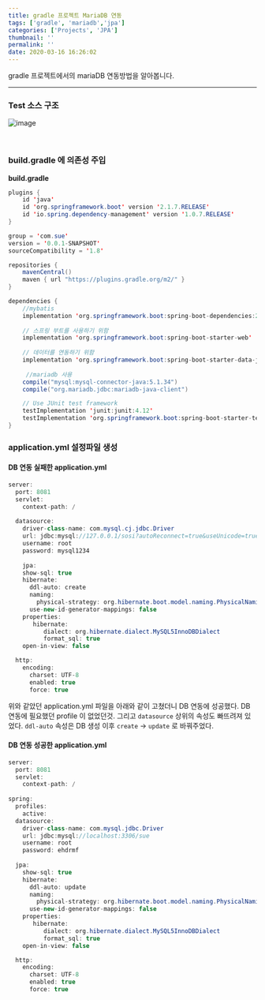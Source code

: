 ```yaml
---
title: gradle 프로젝트 MariaDB 연동
tags: ['gradle', 'mariadb','jpa']
categories: ['Projects', 'JPA']
thumbnail: ''
permalink: ''
date: 2020-03-16 16:26:02
---
```


gradle 프로젝트에서의 mariaDB 연동방법을 알아봅니다.
<!-- excerpt -->
<!-- toc -->

---

### Test 소스 구조

![image](https://user-images.githubusercontent.com/28856435/77139690-4efebc80-6aba-11ea-858e-ae959d58ea4a.png)

<br/>

### build.gradle 에 의존성 주입

__build.gradle__
```java
plugins {
    id 'java'
    id 'org.springframework.boot' version '2.1.7.RELEASE'
    id 'io.spring.dependency-management' version '1.0.7.RELEASE'
}

group = 'com.sue'
version = '0.0.1-SNAPSHOT'
sourceCompatibility = '1.8'

repositories {
    mavenCentral()
    maven { url "https://plugins.gradle.org/m2/" }
}

dependencies {
    //mybatis
    implementation 'org.springframework.boot:spring-boot-dependencies:2.0.5.RELEASE'
    
    // 스프링 부트를 사용하기 위함
    implementation 'org.springframework.boot:spring-boot-starter-web'
    
    // 데이터를 연동하기 위함
    implementation 'org.springframework.boot:spring-boot-starter-data-jpa'
    
	 //mariadb 사용
    compile("mysql:mysql-connector-java:5.1.34")
    compile("org.mariadb.jdbc:mariadb-java-client")

    // Use JUnit test framework
    testImplementation 'junit:junit:4.12'
    testImplementation 'org.springframework.boot:spring-boot-starter-test'
}

```


### application.yml 설정파일 생성

#### DB 연동 실패한 application.yml
```java
server:
  port: 8081
  servlet:
    context-path: /
      
  datasource:
    driver-class-name: com.mysql.cj.jdbc.Driver
    url: jdbc:mysql://127.0.0.1/sosi?autoReconnect=true&useUnicode=true&characterEncoding=utf8
    username: root
    password: mysql1234
    
    jpa:
    show-sql: true
    hibernate:
      ddl-auto: create
      naming:
        physical-strategy: org.hibernate.boot.model.naming.PhysicalNamingStrategyStandardImpl
      use-new-id-generator-mappings: false
    properties:
       hibernate:
          dialect: org.hibernate.dialect.MySQL5InnoDBDialect
          format_sql: true
    open-in-view: false

  http:
    encoding:
      charset: UTF-8
      enabled: true
      force: true
```

위와 같았던 application.yml 파일을 아래와 같이 고쳤더니 DB 연동에 성공했다.
DB 연동에 필요했던 profile 이 없었던것.
그리고 `datasource` 상위의 속성도 빠뜨려져 있었다.
`ddl-auto` 속성은 DB 생성 이후 `create` -> `update` 로 바꿔주었다.

#### DB 연동 성공한 application.yml
```java
server:
  port: 8081
  servlet:
    context-path: /
    
spring:
  profiles:
    active:       
  datasource:
    driver-class-name: com.mysql.jdbc.Driver
    url: jdbc:mysql://localhost:3306/sue
    username: root
    password: ehdrmf
    
  jpa:
    show-sql: true
    hibernate:
      ddl-auto: update
      naming:
        physical-strategy: org.hibernate.boot.model.naming.PhysicalNamingStrategyStandardImpl
      use-new-id-generator-mappings: false
    properties:
       hibernate:
          dialect: org.hibernate.dialect.MySQL5InnoDBDialect
          format_sql: true
    open-in-view: false

  http:
    encoding:
      charset: UTF-8
      enabled: true
      force: true
```
